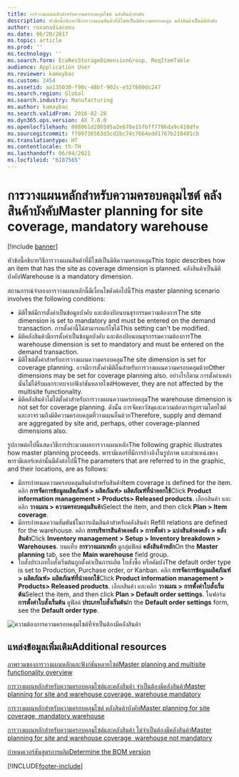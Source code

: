 ```yaml
---
title: การวางแผนหลักสำหรับความครอบคลุมไซต์ คลังสินค้าบังคับ
description: หัวข้อนี้อธิบายวิธีการวางแผนสินค้าที่มีไซต์เป็นมิติความครอบคลุม คลังสินค้าเป็นมิติบังคับ
author: roxanadiaconu
ms.date: 06/20/2017
ms.topic: article
ms.prod: ''
ms.technology: ''
ms.search.form: EcoResStorageDimensionGroup, ReqItemTable
audience: Application User
ms.reviewer: kamaybac
ms.custom: 2454
ms.assetid: aa135030-f98c-48bf-902c-e52f680dc247
ms.search.region: Global
ms.search.industry: Manufacturing
ms.author: kamaybac
ms.search.validFrom: 2016-02-28
ms.dyn365.ops.version: AX 7.0.0
ms.openlocfilehash: 008061d286505a2e678e15fbff7706da9c410dfe
ms.sourcegitcommit: ff09736563d3cd2bc74c7664edd1767b218401cb
ms.translationtype: HT
ms.contentlocale: th-TH
ms.lasthandoff: 06/04/2021
ms.locfileid: "6187565"
---
```

# <a name="master-planning-for-site-coverage-mandatory-warehouse"></a><span data-ttu-id="40e5e-104">การวางแผนหลักสำหรับความครอบคลุมไซต์ คลังสินค้าบังคับ</span><span class="sxs-lookup"><span data-stu-id="40e5e-104">Master planning for site coverage, mandatory warehouse</span></span>

[!include [banner](../includes/banner.md)]

<span data-ttu-id="40e5e-105">หัวข้อนี้อธิบายวิธีการวางแผนสินค้าที่มีไซต์เป็นมิติความครอบคลุม</span><span class="sxs-lookup"><span data-stu-id="40e5e-105">This topic describes how an item that has the site as coverage dimension is planned.</span></span> <span data-ttu-id="40e5e-106">คลังสินค้าเป็นมิติบังคับ</span><span class="sxs-lookup"><span data-stu-id="40e5e-106">Warehouse is a mandatory dimension.</span></span>

<span data-ttu-id="40e5e-107">สถานการณ์จำลองการวางแผนหลักนี้มีเงื่อนไขดังต่อไปนี้</span><span class="sxs-lookup"><span data-stu-id="40e5e-107">This master planning scenario involves the following conditions:</span></span>

-   <span data-ttu-id="40e5e-108">มิติไซต์มีการตั้งค่าเป็นข้อมูลบังคับ และต้องป้อนบนธุรกรรมความต้องการ</span><span class="sxs-lookup"><span data-stu-id="40e5e-108">The site dimension is set to mandatory and must be entered on the demand transaction.</span></span> <span data-ttu-id="40e5e-109">การตั้งค่านี้ไม่สามารถแก้ไขได้</span><span class="sxs-lookup"><span data-stu-id="40e5e-109">This setting can't be modified.</span></span>
-   <span data-ttu-id="40e5e-110">มิติคลังสินค้ามีการตั้งค่าเป็นข้อมูลบังคับ และต้องป้อนบนธุรกรรมความต้องการ</span><span class="sxs-lookup"><span data-stu-id="40e5e-110">The warehouse dimension is set to mandatory and must be entered on the demand transaction.</span></span>
-   <span data-ttu-id="40e5e-111">มิติไซต์ตั้งค่าสำหรับการวางแผนความครอบคลุม</span><span class="sxs-lookup"><span data-stu-id="40e5e-111">The site dimension is set for coverage planning.</span></span> <span data-ttu-id="40e5e-112">อาจมีการตั้งค่ามิติอื่นสำหรับการวางแผนความครอบคลุมด้วย</span><span class="sxs-lookup"><span data-stu-id="40e5e-112">Other dimensions may be set for coverage planning also.</span></span> <span data-ttu-id="40e5e-113">อย่างไรก็ตาม การตั้งค่าเหล่านั้นไม่ได้รับผลกระทบจากฟังก์ชันหลายไซต์</span><span class="sxs-lookup"><span data-stu-id="40e5e-113">However, they are not affected by the multisite functionality.</span></span>
-   <span data-ttu-id="40e5e-114">มิติคลังสินค้าไม่ได้ตั้งค่าสำหรับการวางแผนความครอบคลุม</span><span class="sxs-lookup"><span data-stu-id="40e5e-114">The warehouse dimension is not set for coverage planning.</span></span> <span data-ttu-id="40e5e-115">ดังนั้น การจัดหาวัสดุและความต้องการถูกรวมโดยไซต์ และอาจรวมถึงมิติความครอบคลุมที่วางแผนอื่นด้วย</span><span class="sxs-lookup"><span data-stu-id="40e5e-115">Therefore, supply and demand are aggregated by site and, perhaps, other coverage-planned dimensions also.</span></span>

<span data-ttu-id="40e5e-116">รูปภาพต่อไปนี้แสดงวิธีการประมวลผลการวางแผนหลัก</span><span class="sxs-lookup"><span data-stu-id="40e5e-116">The following graphic illustrates how master planning proceeds.</span></span> <span data-ttu-id="40e5e-117">พารามิเตอร์ที่มีการอ้างอิงในรูปภาพ และตำแหน่งของพารามิเตอร์เหล่านั้นมีดังต่อไปนี้</span><span class="sxs-lookup"><span data-stu-id="40e5e-117">The parameters that are referred to in the graphic, and their locations, are as follows:</span></span>
-   <span data-ttu-id="40e5e-118">มีการกำหนดความครอบคลุมสินค้าสำหรับสินค้า</span><span class="sxs-lookup"><span data-stu-id="40e5e-118">Item coverage is defined for the item.</span></span> <span data-ttu-id="40e5e-119">คลิก **การจัดการข้อมูลผลิตภัณฑ์ &gt; ผลิตภัณฑ์&gt; ผลิตภัณฑ์ที่นำออกใช้**</span><span class="sxs-lookup"><span data-stu-id="40e5e-119">Click **Product information management &gt; Products&gt; Released products**.</span></span> <span data-ttu-id="40e5e-120">เลือกสินค้า และคลิก **วางแผน &gt; ความครอบคลุมสินค้า**</span><span class="sxs-lookup"><span data-stu-id="40e5e-120">Select the item, and then click **Plan &gt; Item coverage**.</span></span>
-   <span data-ttu-id="40e5e-121">มีการกำหนดความสัมพันธ์ในการเติมสินค้าสำหรับคลังสินค้า </span><span class="sxs-lookup"><span data-stu-id="40e5e-121">Refill relations are defined for the warehouse.</span></span> <span data-ttu-id="40e5e-122">คลิก **การบริหารสินค้าคงคลัง &gt; การตั้งค่า &gt; แบ่งสินค้าคงคลัง &gt; คลังสินค้า**</span><span class="sxs-lookup"><span data-stu-id="40e5e-122">Click **Inventory management &gt; Setup &gt; Inventory breakdown &gt; Warehouses**.</span></span> <span data-ttu-id="40e5e-123">บนแท็บ **การวางแผนหลัก** ดูกลุ่มฟิลด์ **คลังสินค้าหลัก**</span><span class="sxs-lookup"><span data-stu-id="40e5e-123">On the **Master planning** tab, see the **Main warehouse** field group.</span></span>
-   <span data-ttu-id="40e5e-124">ใบสั่งประเภทใบสั่งเริ่มต้นถูกตั้งค่าเป็นการผลิต ใบสั่งซื้อ หรือคัมบัง</span><span class="sxs-lookup"><span data-stu-id="40e5e-124">The default order type is set to Production, Purchase order, or Kanban.</span></span> <span data-ttu-id="40e5e-125">คลิก **การจัดการข้อมูลผลิตภัณฑ์ &gt; ผลิตภัณฑ์&gt; ผลิตภัณฑ์ที่นำออกใช้**</span><span class="sxs-lookup"><span data-stu-id="40e5e-125">Click **Product information management &gt; Products&gt; Released products**.</span></span> <span data-ttu-id="40e5e-126">เลือกสินค้า และคลิก **วางแผน &gt; การตั้งค่าใบสั่งเริ่มต้น**</span><span class="sxs-lookup"><span data-stu-id="40e5e-126">Select the item, and then click **Plan &gt; Default order settings**.</span></span> <span data-ttu-id="40e5e-127">ในฟอร์ม **การตั้งค่าใบสั่งเริ่มต้น** ดูฟิลด์ **ประเภทใบสั่งเริ่มต้น**</span><span class="sxs-lookup"><span data-stu-id="40e5e-127">In the **Default order settings** form, see the **Default order type**.</span></span>

![ความต้องการความครอบคลุมไซต์ที่จำเป็นต้องมีคลังสินค้า](./media/multisitedemandexplosionscenarioforsitecoveragewarehousemandatory.jpg)



## <a name="additional-resources"></a><span data-ttu-id="40e5e-129">แหล่งข้อมูลเพิ่มเติม</span><span class="sxs-lookup"><span data-stu-id="40e5e-129">Additional resources</span></span>

[<span data-ttu-id="40e5e-130">ภาพรวมของการวางแผนหลักและฟังก์ชันหลายไซต์</span><span class="sxs-lookup"><span data-stu-id="40e5e-130">Master planning and multisite functionality overview</span></span>](master-plan-multisite-functionality.md)

[<span data-ttu-id="40e5e-131">การวางแผนหลักสำหรับความครอบคลุมไซต์และคลังสินค้า จำเป็นต้องมีคลังสินค้า</span><span class="sxs-lookup"><span data-stu-id="40e5e-131">Master planning for site and warehouse coverage, warehouse mandatory</span></span>](master-plan-site-warehouse-coverage-warehouse-mandatory.md)

[<span data-ttu-id="40e5e-132">การวางแผนหลักสำหรับความครอบคลุมไซต์ คลังสินค้าบังคับ</span><span class="sxs-lookup"><span data-stu-id="40e5e-132">Master planning for site coverage, mandatory warehouse</span></span>](master-plan-site-coverage-warehouse-mandatory.md)

[<span data-ttu-id="40e5e-133">การวางแผนหลักสำหรับความครอบคลุมไซต์และคลังสินค้า ไม่จำเป็นต้องมีคลังสินค้า</span><span class="sxs-lookup"><span data-stu-id="40e5e-133">Master planning for site and warehouse coverage, warehouse not mandatory</span></span>](master-plan-site-warehouse-coverage-warehouse-not-mandatory.md)

[<span data-ttu-id="40e5e-134">กำหนดเวอร์ชันสูตรการผลิต</span><span class="sxs-lookup"><span data-stu-id="40e5e-134">Determine the BOM version</span></span>](master-plan-bom-version-determined.md)





[!INCLUDE[footer-include](../../includes/footer-banner.md)]